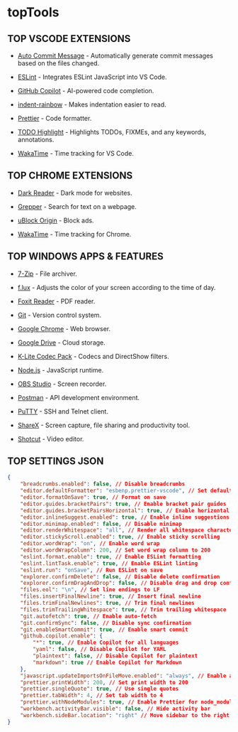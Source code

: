 # topTools

## TOP VSCODE EXTENSIONS

-   [Auto Commit Message](https://github.com/MichaelCurrin/auto-commit-msg/blob/HEAD/docs/quickstart.md) - Automatically generate commit messages based on the files changed.

-   [ESLint](https://github.com/Microsoft/vscode-eslint) - Integrates ESLint JavaScript into VS Code.

-   [GitHub Copilot](https://github.com/features/copilot) - AI-powered code completion.

-   [indent-rainbow](https://github.com/oderwat/vscode-indent-rainbow) - Makes indentation easier to read.

-   [Prettier](https://github.com/prettier/prettier-vscode) - Code formatter.

-   [TODO Highlight](https://github.com/wayou/vscode-todo-highlight) - Highlights TODOs, FIXMEs, and any keywords, annotations.

-   [WakaTime](https://github.com/wakatime/vscode-wakatime) - Time tracking for VS Code.

## TOP CHROME EXTENSIONS

-   [Dark Reader](https://chrome.google.com/webstore/detail/dark-reader/eimadpbcbfnmbkopoojfekhnkhdbieeh) - Dark mode for websites.

-   [Grepper](https://chrome.google.com/webstore/detail/grepper/amaaokahonnfjjemodnpmeenfpnnbkco) - Search for text on a webpage.

-   [uBlock Origin](https://chrome.google.com/webstore/detail/ublock-origin/cjpalhdlnbpafiamejdnhcphjbkeiagm?hl=pt-BR) - Block ads.

-   [WakaTime](https://chrome.google.com/webstore/detail/wakatime/jnbbnacmeggbgdjgaoojpmhdlkkpblgi) - Time tracking for Chrome.

## TOP WINDOWS APPS & FEATURES

-   [7-Zip](https://www.7-zip.org/) - File archiver.

-   [f.lux](https://justgetflux.com/) - Adjusts the color of your screen according to the time of day.

-   [Foxit Reader](https://www.foxitsoftware.com/pdf-reader/) - PDF reader.

-   [Git](https://git-scm.com/) - Version control system.

-   [Google Chrome](https://www.google.com/chrome/?standalone=1) - Web browser.

-   [Google Drive](https://www.google.com/drive/download/) - Cloud storage.

-   [K-Lite Codec Pack](https://www.codecguide.com/download_kl.htm) - Codecs and DirectShow filters.

-   [Node.js](https://nodejs.org/en/) - JavaScript runtime.

-   [OBS Studio](https://obsproject.com/) - Screen recorder.

-   [Postman](https://www.postman.com/) - API development environment.

-   [PuTTY](https://www.putty.org/) - SSH and Telnet client.

-   [ShareX](https://getsharex.com/) - Screen capture, file sharing and productivity tool.

-   [Shotcut](https://shotcut.org/) - Video editor.

## TOP SETTINGS JSON

```json
{
    "breadcrumbs.enabled": false, // Disable breadcrumbs
    "editor.defaultFormatter": "esbenp.prettier-vscode", // Set default formatter to Prettier
    "editor.formatOnSave": true, // Format on save
    "editor.guides.bracketPairs": true, // Enable bracket pair guides
    "editor.guides.bracketPairsHorizontal": true, // Enable horizontal bracket pair guides
    "editor.inlineSuggest.enabled": true, // Enable inline suggestions
    "editor.minimap.enabled": false, // Disable minimap
    "editor.renderWhitespace": "all", // Render all whitespace characters
    "editor.stickyScroll.enabled": true, // Enable sticky scrolling
    "editor.wordWrap": "on", // Enable word wrap
    "editor.wordWrapColumn": 200, // Set word wrap column to 200
    "eslint.format.enable": true, // Enable ESLint formatting
    "eslint.lintTask.enable": true, // Enable ESLint linting
    "eslint.run": "onSave", // Run ESLint on save
    "explorer.confirmDelete": false, // Disable delete confirmation
    "explorer.confirmDragAndDrop": false, // Disable drag and drop confirmation
    "files.eol": "\n", // Set line endings to LF
    "files.insertFinalNewline": true, // Insert final newline
    "files.trimFinalNewlines": true, // Trim final newlines
    "files.trimTrailingWhitespace": true, // Trim trailing whitespace
    "git.autofetch": true, // Enable auto-fetch
    "git.confirmSync": false, // Disable sync confirmation
    "git.enableSmartCommit": true, // Enable smart commit
    "github.copilot.enable": {
        "*": true, // Enable Copilot for all languages
        "yaml": false, // Disable Copilot for YAML
        "plaintext": false, // Disable Copilot for plaintext
        "markdown": true // Enable Copilot for Markdown
    },
    "javascript.updateImportsOnFileMove.enabled": "always", // Enable automatic import updates
    "prettier.printWidth": 200, // Set print width to 200
    "prettier.singleQuote": true, // Use single quotes
    "prettier.tabWidth": 4, // Set tab width to 4
    "prettier.withNodeModules": true, // Enable Prettier for node_modules
    "workbench.activityBar.visible": false, // Hide activity bar
    "workbench.sideBar.location": "right" // Move sidebar to the right
}
```
